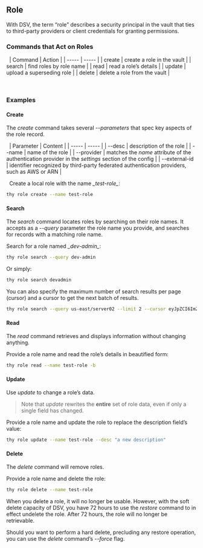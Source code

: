 ﻿[title]: # (Role)
[tags]: # (DevOps Secrets Vault,DSV,)
[priority]: # (1830)

## Role

With DSV, the term “role” describes a security principal in the vault that ties to third-party providers or client credentials for granting permissions.

### Commands that Act on Roles

 
| Command | Action |
| ----- | ----- |
| create | create a role in the vault |
| search | find roles by role name |
| read | read a role’s details |
| update | upload a superseding role |
| delete | delete a role from the vault |

 
### Examples

#### Create

The *create* command takes several *--parameters* that spec key aspects of the role record.

 
| Parameter | Content |
| ----- | ----- |
| --desc | description of the role |
| --name | name of the role |
| --provider | matches the *name* attribute of the authentication provider in the *settings* section of the config |
| --external-id | identifier recognized by third-party federated authentication providers, such as AWS or ARN |

 
Create a local role with the name *\_test-role\_*:

```bash
thy role create --name test-role
```

#### Search

The *search* command locates roles by searching on their role names. It accepts as a *--query* parameter the role name you provide, and searches for records with a matching role name.

Search for a role named *\_dev-admin\_*:

```bash
thy role search --query dev-admin
```

Or simply:

```bash
thy role search devadmin
```

You can also specify the maximum number of search results per page (cursor) and a cursor to get the next batch of results.

```bash
thy role search --query us-east/server02 --limit 2 --cursor eyJpZCI6ImZmZjZjODUxTJ2ZXJzaW9uIjo50IiwidHiJ9
```

#### Read

The *read* command retrieves and displays information without changing anything.

Provide a role name and read the role’s details in beautified form:

```bash
thy role read --name test-role -b
```

#### Update

Use *update* to change a role’s data.

>Note that *update* rewrites the **entire** set of role data, even if only a single field has changed.

Provide a role name and update the role to replace the description field’s value:

```bash
thy role update --name test-role --desc "a new description"
```

#### Delete

The *delete* command will remove roles.

Provide a role name and delete the role:

```bash
thy role delete --name test-role
```

When you delete a role, it will no longer be usable. However, with the soft delete capacity of DSV, you have 72 hours to use the *restore* command to in effect undelete the role. After 72 hours, the role will no longer be retrievable.

Should you want to perform a hard delete, precluding any restore operation, you can use the *delete* command’s *--force* flag.


  

